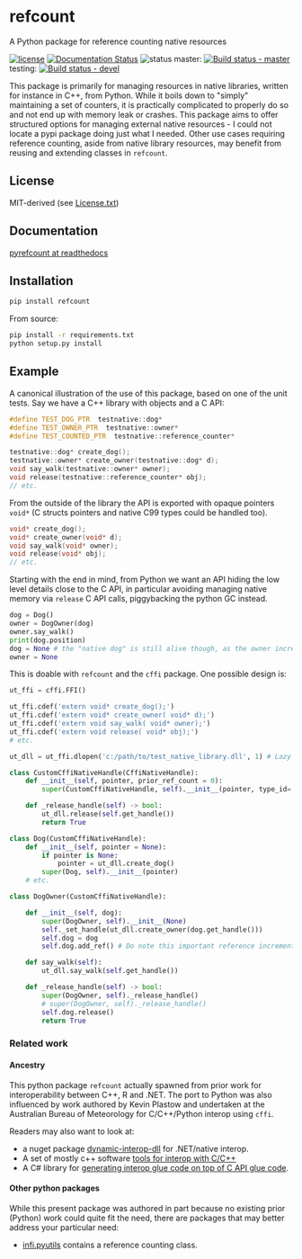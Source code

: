 # refcount

A Python package for reference counting native resources

[![license](http://img.shields.io/badge/license-MIT-blue.svg)](https://github.com/csiro-hydroinformatics/pyrefcount/blob/master/LICENSE.txt) [![Documentation Status](https://readthedocs.org/projects/pyrefcount/badge/?version=latest)](https://pyrefcount.readthedocs.io/en/latest/?badge=latest) ![status](https://img.shields.io/badge/status-beta-blue.svg) master: [![Build status - master](https://ci.appveyor.com/api/projects/status/vmwq7xarxxj8s564/branch/master?svg=true)](https://ci.appveyor.com/project/csiro-hydroinformatics/pyrefcount/branch/master) testing: [![Build status - devel](https://ci.appveyor.com/api/projects/status/vmwq7xarxxj8s564/branch/devel?svg=true)](https://ci.appveyor.com/project/csiro-hydroinformatics/pyrefcount/branch/devel) 

This package is primarily for managing resources in native libraries, written for instance in C++, from Python. While it boils down to "simply" maintaining a set of counters, it is practically complicated to properly do so and not end up with memory leak or crashes. This package aims to offer structured options for managing external native resources - I could not locate a pypi package doing just what I needed. Other use cases requiring reference counting, aside from native library resources, may benefit from reusing and extending classes in `refcount`.

## License

MIT-derived (see [License.txt](./LICENSE.txt))

## Documentation

[pyrefcount at readthedocs](https://pyrefcount.readthedocs.io)

## Installation

```sh
pip install refcount
```

From source:

```sh
pip install -r requirements.txt
python setup.py install
```


## Example

A canonical illustration of the use of this package, based on one of the unit tests. Say we have a C++ library with objects and a C API:

```C++
#define TEST_DOG_PTR  testnative::dog*
#define TEST_OWNER_PTR  testnative::owner*
#define TEST_COUNTED_PTR  testnative::reference_counter*

testnative::dog* create_dog();
testnative::owner* create_owner(testnative::dog* d);
void say_walk(testnative::owner* owner);
void release(testnative::reference_counter* obj);
// etc.
```

From the outside of the library the API is exported with opaque pointers `void*` (C structs pointers and native C99 types could be handled too).

```C++
void* create_dog();
void* create_owner(void* d);
void say_walk(void* owner);
void release(void* obj);
// etc.
```

Starting with the end in mind, from Python we want an API hiding the low level details close to the C API, in particular avoiding managing native memory via `release` C API calls, piggybacking the python GC instead.

```py
dog = Dog()
owner = DogOwner(dog)
owner.say_walk()
print(dog.position)
dog = None # the "native dog" is still alive though, as the owner incremented the ref count
owner = None
```

This is doable with `refcount` and the `cffi` package. One possible design is:

```py
ut_ffi = cffi.FFI()

ut_ffi.cdef('extern void* create_dog();')
ut_ffi.cdef('extern void* create_owner( void* d);')
ut_ffi.cdef('extern void say_walk( void* owner);')
ut_ffi.cdef('extern void release( void* obj);')
# etc.

ut_dll = ut_ffi.dlopen('c:/path/to/test_native_library.dll', 1) # Lazy loading

class CustomCffiNativeHandle(CffiNativeHandle):
    def __init__(self, pointer, prior_ref_count = 0):
        super(CustomCffiNativeHandle, self).__init__(pointer, type_id='', prior_ref_count = prior_ref_count)

    def _release_handle(self) -> bool:
        ut_dll.release(self.get_handle())
        return True

class Dog(CustomCffiNativeHandle):
    def __init__(self, pointer = None):
        if pointer is None:
            pointer = ut_dll.create_dog()
        super(Dog, self).__init__(pointer)
    # etc.

class DogOwner(CustomCffiNativeHandle):

    def __init__(self, dog):
        super(DogOwner, self).__init__(None)
        self._set_handle(ut_dll.create_owner(dog.get_handle()))
        self.dog = dog
        self.dog.add_ref() # Do note this important reference increment

    def say_walk(self):
        ut_dll.say_walk(self.get_handle())

    def _release_handle(self) -> bool:
        super(DogOwner, self)._release_handle()
        # super(DogOwner, self)._release_handle()
        self.dog.release()
        return True
```

### Related work

#### Ancestry

This python package `refcount` actually spawned from prior work for interoperability between C++, R and .NET. The port to Python was also influenced by work authored by Kevin Plastow and undertaken at the Australian Bureau of Meteorology for C/C++/Python interop using `cffi`.

Readers may also want to look at:

* a nuget package [dynamic-interop-dll](https://github.com/rdotnet/dynamic-interop-dll) for .NET/native interop.
* A set of mostly c++ software [tools for interop with C/C++](https://github.com/csiro-hydroinformatics/rcpp-interop-commons)
* A C# library for [generating interop glue code on top of C API glue code](https://github.com/csiro-hydroinformatics/c-api-wrapper-generation).

#### Other python packages

While this present package was authored in part because no existing prior (Python) work could quite fit the need, there are packages that may better address your particular need:

* [infi.pyutils](https://pypi.org/project/infi.pyutils/) contains a reference counting class.
